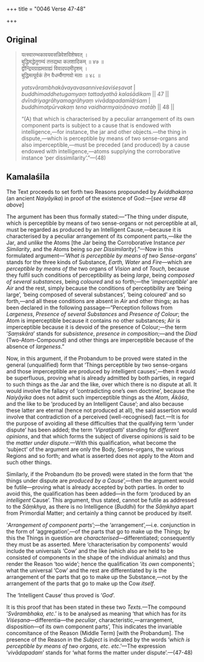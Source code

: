 +++
title = "0046 Verse 47-48"

+++
## Original 
>
> यत्स्वारम्भकावयवसन्निवेशविशेषवत् ।  
> बुद्धिमद्धेतुगम्यं तत्तद्यथा कलशादिकम् ॥ ४७ ॥  
> द्वीन्द्रियग्राह्यमग्राह्यं विवादपदमीदृशम् ।  
> बुद्धिमत्पूर्वकं तेन वैधर्म्यैणाणवो मताः ॥ ४८ ॥ 
>
> *yatsvārambhakāvayavasanniveśaviśeṣavat* \|  
> *buddhimaddhetugamyaṃ tattadyathā kalaśādikam* \|\| 47 \|\|  
> *dvīndriyagrāhyamagrāhyaṃ vivādapadamīdṛśam* \|  
> *buddhimatpūrvakaṃ tena vaidharmyaiṇāṇavo matāḥ* \|\| 48 \|\| 
>
> “(A) that which is characterised by a peculiar arrangement of its own component parts is subject to a cause that is endowed with intelligence,—for instance, the jar and other objects.—the thing in dispute,—which is perceptible by means of two sense-organs and also imperceptible,—must be preceded (and produced) by a cause endowed with intelligence,—atoms supplying the corroborative instance ‘per dissimilarity’.”—(48)



## Kamalaśīla

The Text proceeds to set forth two Reasons propounded by *Aviddhakarṇa* (an ancient *Naiyāyika*) in proof of the existence of God:—[*see verse 48 above*]

The argument has been thus formally stated:—“The thing under dispute, which is perceptible by means of two sense-organs or not perceptible at all, must be regarded as produced by an Intelligent Cause,—because it is characterised by a peculiar arrangement of its component parts,—*like* the Jar, and *unlike* the Atoms [the Jar being the Corroborative Instance *per Similarity*, and the Atoms being so *per* *Dissimilarity*].”—Now in this formulated argument—‘*What is perceptible by means of two Sense-organs*’ stands for the three kinds of Substance, *Earth, Water* and *Fire*—which are *perceptible by means of* *the* two organs of *Vision* and of *Touch*, because they fulfil such conditions of perceptibility as being *large*, being *composed of several substances*, being *coloured* and so forth;—the ‘*imperceptible*’ are *Air* and the rest, simply because the conditions of perceptibility are ‘being large’, ‘being composed of several substances’, ‘being coloured’ and so forth,—and all these conditions are absent in *Air* and other things; as has been declared in the following passage—“Perception follows from *Largeness*, *Presence of several Substances* and *Presence of Colour*; the Atom is imperceptible because it contains no other substances; Air is imperceptible because it is devoid of the presence of Colour;—the term ‘*Saṃskāra*’ stands for *subsistence*, *presence in composition*;—and the *Diad* (Two-Atom-Compound) and other things are imperceptible because of the absence of *largeness*.”

Now, in this argument, if the Probandum to be proved were stated in the general (unqualified) form that ‘Things perceptible by two sense-organs and those imperceptible are produced by intelligent causes’,—then it would be superfluous, proving what is already admitted by both parties, in regard to such things as the Jar and the like, over which there is no dispute at all. It would involve the fallacy of ‘contradicting one’s own doctrine’, because the *Naiyāyika* does not admit such imperceptible things as the *Atom, Ākāśa*, and the like to be ‘produced by an Intelligent Cause’; and also because these latter are eternal (hence not produced at all), the said assertion would involve that contradiction of a perceived (well-recognised) fact.—It is for the purpose of avoiding all these difficulties that the qualifying term ‘under dispute’ has been added; the term ‘*Vipratipatti*’ standing for *different opinions*, and that which forms the subject of diverse opinions is said to be the *matter under dispute*.—With this qualification, what become the ‘subject’ of the argument are only the Body, Sense-organs, the various Regions and so forth; and what is asserted does not apply to the Atom and such other things.

Similarly, if the Probandum (to be proved) were stated in the form that ‘the things under dispute are *produced by a Cause*’,—then the argument would be futile—proving what is already accepted by both parties. In order to avoid this, the qualification has been added—in the form ‘produced by an *intelligent* Cause’. This argument, thus stated, cannot be futile as addressed to the *Sāṃkhya*, as there is no Intelligence (*Buddhi*) for the *Sāṃkhya* apart from Primordial Matter; and certainly a thing cannot be produced by itself.

‘*Arrangement of component parts*’;—the ‘arrangement’,—i.e. conjunction in the form of ‘aggregation’,—of the parts that go to make up the Things; by this the Things in question are *characterised*—differentiated; consequently they must be as asserted. Mere ‘characterisation by components’ would include the universals ‘Cow’ and the like (which also are held to be consisted of components in the shape of the individual animals) and thus render the Reason ‘too wide’; hence the qualification ‘*its own* components’; what the universal ‘Cow’ and the rest are differentiated by is the arrangement of the parts that go to make up the Substance,—not by the arrangement of the parts that go to make up the Cow *itself*.

The ‘Intelligent Cause’ thus proved is ‘*God*’.

It is this proof that has been stated in these two *Texts*.—The compound ‘*Svārambhaka, etc*.’ is to be analysed as meaning ‘that which has for its *Viśeṣana*—differentia—the *peculiar*, characteristic,—arrangement, disposition—of its own component parts’, This indicates the invariable concomitance of the Reason (Middle Term) [with the Probandum]. The presence of the Reason in the *Subject* is indicated by the words ‘*which is perceptible by means of two organs, etc*. *etc*.’—The expression ‘*vivādapadam*’ stands for ‘what forms the matter under dispute’.—(47-48)


